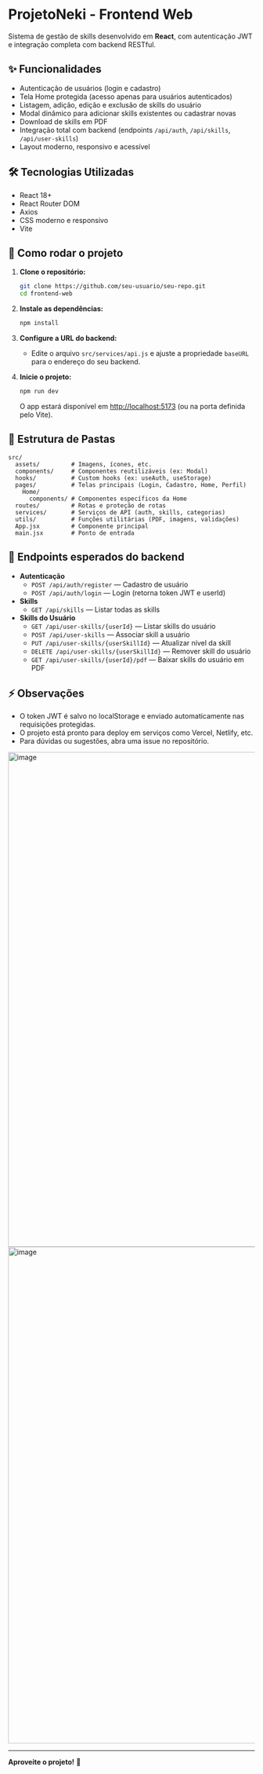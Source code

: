 # ProjetoNeki - Frontend Web

Sistema de gestão de skills desenvolvido em **React**, com autenticação JWT e integração completa com backend RESTful.

## ✨ Funcionalidades

- Autenticação de usuários (login e cadastro)
- Tela Home protegida (acesso apenas para usuários autenticados)
- Listagem, adição, edição e exclusão de skills do usuário
- Modal dinâmico para adicionar skills existentes ou cadastrar novas
- Download de skills em PDF
- Integração total com backend (endpoints `/api/auth`, `/api/skills`, `/api/user-skills`)
- Layout moderno, responsivo e acessível

## 🛠 Tecnologias Utilizadas

- React 18+
- React Router DOM
- Axios
- CSS moderno e responsivo
- Vite

## 🚀 Como rodar o projeto

1. **Clone o repositório:**
   ```bash
   git clone https://github.com/seu-usuario/seu-repo.git
   cd frontend-web
   ```
2. **Instale as dependências:**
   ```bash
   npm install
   ```
3. **Configure a URL do backend:**
   - Edite o arquivo `src/services/api.js` e ajuste a propriedade `baseURL` para o endereço do seu backend.

4. **Inicie o projeto:**
   ```bash
   npm run dev
   ```
   O app estará disponível em [http://localhost:5173](http://localhost:5173) (ou na porta definida pelo Vite).

## 📁 Estrutura de Pastas

```
src/
  assets/         # Imagens, ícones, etc.
  components/     # Componentes reutilizáveis (ex: Modal)
  hooks/          # Custom hooks (ex: useAuth, useStorage)
  pages/          # Telas principais (Login, Cadastro, Home, Perfil)
    Home/
      components/ # Componentes específicos da Home
  routes/         # Rotas e proteção de rotas
  services/       # Serviços de API (auth, skills, categorias)
  utils/          # Funções utilitárias (PDF, imagens, validações)
  App.jsx         # Componente principal
  main.jsx        # Ponto de entrada
```

## 🔗 Endpoints esperados do backend

- **Autenticação**
  - `POST /api/auth/register` — Cadastro de usuário
  - `POST /api/auth/login` — Login (retorna token JWT e userId)
- **Skills**
  - `GET /api/skills` — Listar todas as skills
- **Skills do Usuário**
  - `GET /api/user-skills/{userId}` — Listar skills do usuário
  - `POST /api/user-skills` — Associar skill a usuário
  - `PUT /api/user-skills/{userSkillId}` — Atualizar nível da skill
  - `DELETE /api/user-skills/{userSkillId}` — Remover skill do usuário
  - `GET /api/user-skills/{userId}/pdf` — Baixar skills do usuário em PDF

## ⚡ Observações

- O token JWT é salvo no localStorage e enviado automaticamente nas requisições protegidas.
- O projeto está pronto para deploy em serviços como Vercel, Netlify, etc.
- Para dúvidas ou sugestões, abra uma issue no repositório.

<img width="1918" height="1008" alt="image" src="https://github.com/user-attachments/assets/df700d5d-01e2-4eaa-adb7-59bcafb3a538" />
<img width="1918" height="1012" alt="image" src="https://github.com/user-attachments/assets/bc389696-6187-4c44-9ada-9e208085bd99" />


---

**Aproveite o projeto!** 🚀
